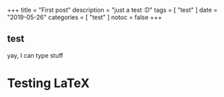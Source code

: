 +++
title = "First post"
description = "just a test :D"
tags = [
    "test"
]
date = "2019-05-26"
categories = [
    "test"
]
notoc = false
+++

##  test  

yay, I can type stuff

#  Testing LaTeX
